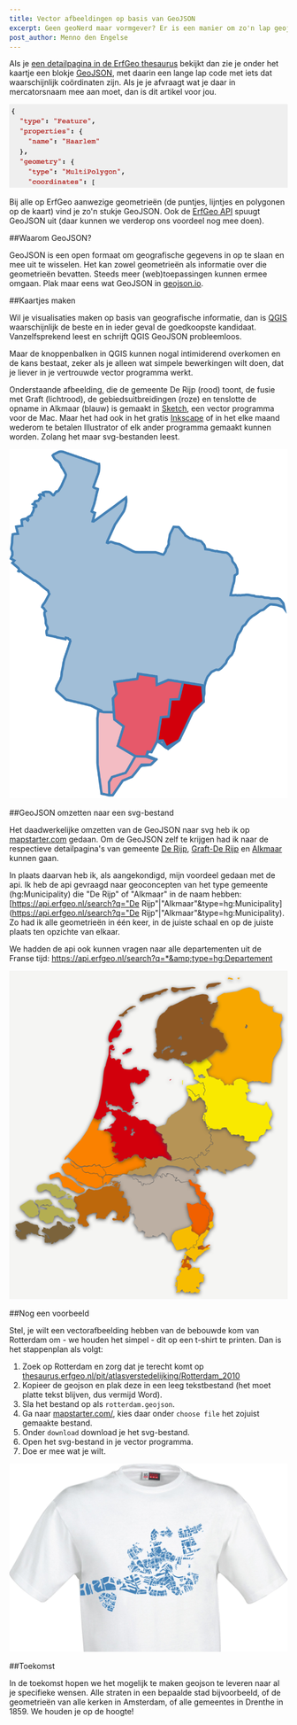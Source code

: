 ```yaml
---
title: Vector afbeeldingen op basis van GeoJSON
excerpt: Geen geoNerd maar vormgever? Er is een manier om zo'n lap geojson om te zetten naar een vectorafbeelding.
post_author: Menno den Engelse
---
```


Als je [een detailpagina in de ErfGeo thesaurus](http://thesaurus.erfgeo.nl/pit/atlasverstedelijking/Haarlem_1850) bekijkt dan zie je onder het kaartje een blokje [GeoJSON](https://nl.wikipedia.org/wiki/GeoJSON), met daarin een lange lap code met iets dat waarschijnlijk coördinaten zijn. Als je je afvraagt wat je daar in mercatorsnaam mee aan moet, dan is dit artikel voor jou.

![haarlem](/images/geojson-voorbeeld.png)



Bij alle op ErfGeo aanwezige geometrieën (de puntjes, lijntjes en polygonen op de kaart) vind je zo'n stukje GeoJSON. Ook de [ErfGeo API](/tools/api.html) spuugt GeoJSON uit (daar kunnen we verderop ons voordeel nog mee doen).

##Waarom GeoJSON?

GeoJSON is een open formaat om geografische gegevens in op te slaan en mee uit te wisselen. Het kan zowel geometrieën als informatie over die geometrieën bevatten. Steeds meer (web)toepassingen kunnen ermee omgaan. Plak maar eens wat GeoJSON in [geojson.io](http://geojson.io/).

##Kaartjes maken

Wil je visualisaties maken op basis van geografische informatie, dan is [QGIS](http://www.qgis.org/nl/site/) waarschijnlijk de beste en in ieder geval de goedkoopste kandidaat. Vanzelfsprekend leest en schrijft QGIS GeoJSON probleemloos.

Maar de knoppenbalken in QGIS kunnen nogal intimiderend overkomen en de kans bestaat, zeker als je alleen wat simpele bewerkingen wilt doen, dat je liever in je vertrouwde vector programma werkt.

Onderstaande afbeelding, die de gemeente De Rijp (rood) toont, de fusie met Graft (lichtrood), de gebiedsuitbreidingen (roze) en tenslotte de opname in Alkmaar (blauw) is gemaakt in [Sketch](http://bohemiancoding.com/sketch/), een vector programma voor de Mac. Maar het had ook in het gratis [Inkscape](https://inkscape.org/nl/) of in het elke maand wederom te betalen Illustrator of elk ander programma gemaakt kunnen worden. Zolang het maar svg-bestanden leest.

![van gemeente De Rijp naar Alkmaar](/images/graftderijp-alkmaar.png)

##GeoJSON omzetten naar een svg-bestand

Het daadwerkelijke omzetten van de GeoJSON naar svg heb ik op [mapstarter.com](http://mapstarter.com/) gedaan. Om de GeoJSON zelf te krijgen had ik naar de respectieve detailpagina's van gemeente [De Rijp](http://thesaurus.erfgeo.nl/pit/gemeentegeschiedenis-geometries/De_Rijp-1812), [Graft-De Rijp](http://thesaurus.erfgeo.nl/hgconcept/geonames/2755374) en [Alkmaar](http://thesaurus.erfgeo.nl/pit/bestuurlijke-grenzen-gemeenten-actueel/0361) kunnen gaan.

In plaats daarvan heb ik, als aangekondigd, mijn voordeel gedaan met de api. Ik heb de api gevraagd naar geoconcepten van het type gemeente (hg:Municipality) die "De Rijp" of "Alkmaar" in de naam hebben: [https://api.erfgeo.nl/search?q="De Rijp"&#124;"Alkmaar"&type=hg:Municipality](https://api.erfgeo.nl/search?q="De Rijp"&#124;"Alkmaar"&type=hg:Municipality). Zo had ik alle geometrieën in één keer, in de juiste schaal en op de juiste plaats ten opzichte van elkaar.

We hadden de api ook kunnen vragen naar alle departementen uit de Franse tijd: <a href="https://api.erfgeo.nl/search?q=*&type=hg:Departement">https://api.erfgeo.nl/search?q=*&amp;type=hg:Departement</a>

![Franse Departementen](/images/geojson-departementen.png)

##Nog een voorbeeld

Stel, je wilt een vectorafbeelding hebben van de bebouwde kom van Rotterdam om - we houden het simpel - dit op een t-shirt te printen. Dan is het stappenplan als volgt:

1. Zoek op Rotterdam en zorg dat je terecht komt op [thesaurus.erfgeo.nl/pit/atlasverstedelijking/Rotterdam_2010](http://thesaurus.erfgeo.nl/pit/atlasverstedelijking/Rotterdam_2010)
2. Kopieer de geojson en plak deze in een leeg tekstbestand (het moet platte tekst blijven, dus vermijd Word).
3. Sla het bestand op als `rotterdam.geojson`.
4. Ga naar [mapstarter.com/](http://mapstarter.com/), kies daar onder `choose file` het zojuist gemaakte bestand.
5. Onder `download` download je het svg-bestand.
6. Open het svg-bestand in je vector programma.
7. Doe er mee wat je wilt.

![t-shirt Rotterdam](/images/tshirt-rotterdam.png)

##Toekomst

In de toekomst hopen we het mogelijk te maken geojson te leveren naar al je specifieke wensen. Alle straten in een bepaalde stad bijvoorbeeld, of de geometrieën van alle kerken in Amsterdam, of alle gemeentes in Drenthe in 1859. We houden je op de hoogte!

